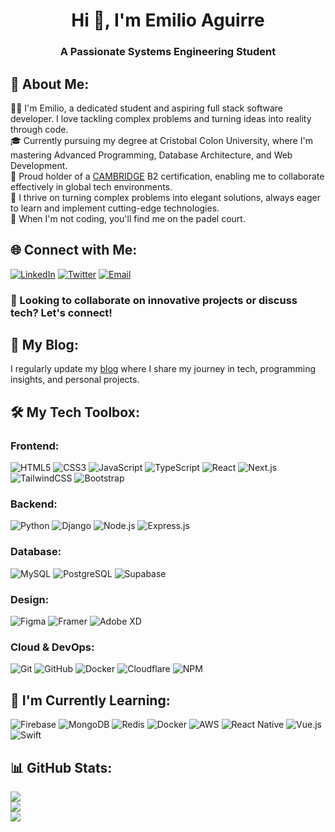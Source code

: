 <div align="center">

# Hi 👋, I'm Emilio Aguirre

<h3>A Passionate Systems Engineering Student</h3>
</div>

<!-- ![Profile Banner]() -->

## 💫 About Me:
👨‍💻 I'm Emilio, a dedicated student and aspiring full stack software developer. I love tackling complex problems and turning ideas into reality through code.<br>
🎓 Currently pursuing my degree at Cristobal Colon University, where I'm mastering Advanced Programming, Database Architecture, and Web Development.<br>
🌟 Proud holder of a [CAMBRIDGE](https://www.credly.com/badges/27a4fd61-c3ac-496b-94e6-84c1a4a020a8/public_url) B2 certification, enabling me to collaborate effectively in global tech environments.<br>
🚀 I thrive on turning complex problems into elegant solutions, always eager to learn and implement cutting-edge technologies.<br>
🎾 When I'm not coding, you'll find me on the padel court.<br>

## 🌐 Connect with Me:
<div align="left">
  
[![LinkedIn](https://img.shields.io/badge/LinkedIn-%230077B5.svg?logo=linkedin&logoColor=white&style=for-the-badge)](https://linkedin.com/in/emilioaguirree/) 
[![Twitter](https://img.shields.io/badge/Twitter-%231DA1F2.svg?logo=Twitter&logoColor=white&style=for-the-badge)](https://x.com/emiliioaguirre)
[![Email](https://img.shields.io/badge/Email-D14836?logo=gmail&logoColor=white&style=for-the-badge)](mailto:emilioaat@protonmail.com)
</div>

### 💼 Looking to collaborate on innovative projects or discuss tech? Let's connect!

## 📝 My Blog:
I regularly update my [blog](https://emilioaguirre.dev/) where I share my journey in tech, programming insights, and personal projects.

## 🛠️ My Tech Toolbox:

### Frontend:
![HTML5](https://img.shields.io/badge/html5-%23E34F26.svg?style=flat-square&logo=html5&logoColor=white) 
![CSS3](https://img.shields.io/badge/css3-%231572B6.svg?style=flat-square&logo=css3&logoColor=white)
![JavaScript](https://img.shields.io/badge/javascript-%23323330.svg?style=flat-square&logo=javascript&logoColor=%23F7DF1E)
![TypeScript](https://img.shields.io/badge/typescript-%23007ACC.svg?style=flat-square&logo=typescript&logoColor=white)
![React](https://img.shields.io/badge/react-%2320232a.svg?style=flat-square&logo=react&logoColor=%2361DAFB)
![Next.js](https://img.shields.io/badge/Next.js-black?style=flat-square&logo=next.js&logoColor=white)
![TailwindCSS](https://img.shields.io/badge/tailwindcss-%2338B2AC.svg?style=flat-square&logo=tailwind-css&logoColor=white)
![Bootstrap](https://img.shields.io/badge/bootstrap-%238511FA.svg?style=flat-square&logo=bootstrap&logoColor=white)

### Backend:
![Python](https://img.shields.io/badge/python-3670A0?style=flat-square&logo=python&logoColor=ffdd54)
![Django](https://img.shields.io/badge/django-%23092E20.svg?style=flat-square&logo=django&logoColor=white)
![Node.js](https://img.shields.io/badge/node.js-6DA55F?style=flat-square&logo=node.js&logoColor=white)
![Express.js](https://img.shields.io/badge/express.js-%23404d59.svg?style=flat-square&logo=express&logoColor=%2361DAFB)

### Database:
![MySQL](https://img.shields.io/badge/mysql-%2300000f.svg?style=flat-square&logo=mysql&logoColor=white)
![PostgreSQL](https://img.shields.io/badge/postgresql-%23316192.svg?style=flat-square&logo=postgresql&logoColor=white)
![Supabase](https://img.shields.io/badge/Supabase-3ECF8E?style=flat-square&logo=supabase&logoColor=white)

### Design:
![Figma](https://img.shields.io/badge/figma-%23F24E1E.svg?style=flat-square&logo=figma&logoColor=white)
![Framer](https://img.shields.io/badge/Framer-black?style=flat-square&logo=framer&logoColor=blue)
![Adobe XD](https://img.shields.io/badge/Adobe%20XD-470137?style=flat-square&logo=Adobe%20XD&logoColor=#FF61F6)

### Cloud & DevOps:
![Git](https://img.shields.io/badge/git-%23F05033.svg?style=flat-square&logo=git&logoColor=white)
![GitHub](https://img.shields.io/badge/github-%23121011.svg?style=flat-square&logo=github&logoColor=white)
![Docker](https://img.shields.io/badge/docker-%230db7ed.svg?style=flat-square&logo=docker&logoColor=white)
![Cloudflare](https://img.shields.io/badge/Cloudflare-F38020?style=flat-square&logo=Cloudflare&logoColor=white)
![NPM](https://img.shields.io/badge/NPM-%23CB3837.svg?style=flat-square&logo=npm&logoColor=white)

## 🌱 I'm Currently Learning:
![Firebase](https://img.shields.io/badge/firebase-%23039BE5.svg?style=flat-square&logo=firebase&logoColor=white)
![MongoDB](https://img.shields.io/badge/MongoDB-%234ea94b.svg?style=flat-square&logo=mongodb&logoColor=white)
![Redis](https://img.shields.io/badge/redis-%23DD0031.svg?style=flat-square&logo=redis&logoColor=white)
![Docker](https://img.shields.io/badge/docker-%230db7ed.svg?style=flat-square&logo=docker&logoColor=white)
![AWS](https://img.shields.io/badge/AWS-%23FF9900.svg?style=flat-square&logo=amazon-aws&logoColor=white)
![React Native](https://img.shields.io/badge/react_native-%2320232a.svg?style=flat-square&logo=react&logoColor=%2361DAFB)
![Vue.js](https://img.shields.io/badge/vue.js-%2335495e.svg?style=flat-square&logo=vuedotjs&logoColor=%234FC08D)
![Swift](https://img.shields.io/badge/swift-F54A2A?style=flat-square&logo=swift&logoColor=white)

## 📊 GitHub Stats:
![](https://github-readme-stats.vercel.app/api?username=emiliioaguirre&theme=radical&hide_border=false&include_all_commits=true&count_private=true&bg_color=1e1e2e&text_color=cdd6f4&icon_color=cba6f7&title_color=94e2d5)<br/>
![](https://github-readme-streak-stats.herokuapp.com/?user=emiliioaguirre&theme=radical&hide_border=false&theme=catppuccin_mocha)<br/>
![](https://github-readme-stats.vercel.app/api/top-langs/?username=emiliioaguirre&theme=radical&hide_border=false&include_all_commits=true&count_private=true&layout=compact&bg_color=1e1e2e&text_color=cdd6f4&icon_color=cba6f7&title_color=94e2d5)
